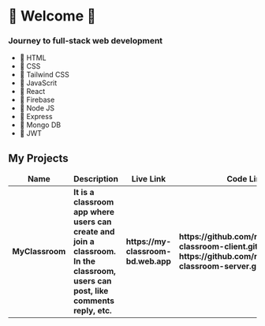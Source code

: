 # 🌱 Welcome 👋

### Journey to full-stack web development
- 🔭 HTML
- 🔭 CSS
- 🔭 Tailwind CSS
- 🔭 JavaScrit
- 🔭 React
- 🔭 Firebase
- 🔭 Node JS
- 🔭 Express
- 🔭 Mongo DB
- 🔭 JWT

## My Projects
<table>
  <thead align="center">
    <tr border: none;>
      <td><b>Name</b></td>
      <td><b>Description</b></td>
      <td><b>Live Link</b></td>
      <td><b>Code Link</b></td>
    </tr>
  </thead>
  <tbody>
    <tr>
      <td><b>MyClassroom</b></td>
      <td><b>It is a classroom app where users can create and join a classroom. In the classroom, users can post, like comments reply, etc.</b></td>
      <td><b>https://my-classroom-bd.web.app
</b></td>
      <td>
        <b>https://github.com/rukonbdju/my-classroom-client.git</b>
        <br/>
        <b>https://github.com/rukonbdju/my-classroom-server.git</b>
      </td>
    </tr>
  </tbody>
</table>

